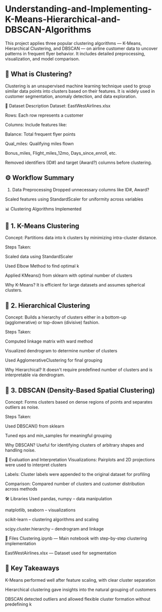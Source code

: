 # Understanding-and-Implementing-K-Means-Hierarchical-and-DBSCAN-Algorithms


This project applies three popular clustering algorithms — K-Means, Hierarchical Clustering, and DBSCAN — on airline customer data to uncover patterns in frequent flyer behavior. It includes detailed preprocessing, visualization, and model comparison.

## 🧠 What is Clustering?
Clustering is an unsupervised machine learning technique used to group similar data points into clusters based on their features. It is widely used in customer segmentation, anomaly detection, and data exploration.

📁 Dataset Description
Dataset: EastWestAirlines.xlsx

Rows: Each row represents a customer

Columns: Include features like:

Balance: Total frequent flyer points

Qual_miles: Qualifying miles flown

Bonus_miles, Flight_miles_12mo, Days_since_enroll, etc.

Removed identifiers (ID#) and target (Award?) columns before clustering.

## ⚙️ Workflow Summary
1. Data Preprocessing
Dropped unnecessary columns like ID#, Award?

Scaled features using StandardScaler for uniformity across variables

📊 Clustering Algorithms Implemented
## 🔹 1. K-Means Clustering
Concept: Partitions data into k clusters by minimizing intra-cluster distance.

Steps Taken:

Scaled data using StandardScaler

Used Elbow Method to find optimal k

Applied KMeans() from sklearn with optimal number of clusters

Why K-Means? It is efficient for large datasets and assumes spherical clusters.

## 🔹 2. Hierarchical Clustering
Concept: Builds a hierarchy of clusters either in a bottom-up (agglomerative) or top-down (divisive) fashion.

Steps Taken:

Computed linkage matrix with ward method

Visualized dendrogram to determine number of clusters

Used AgglomerativeClustering for final grouping

Why Hierarchical? It doesn't require predefined number of clusters and is interpretable via dendrogram.

## 🔹 3. DBSCAN (Density-Based Spatial Clustering)
Concept: Forms clusters based on dense regions of points and separates outliers as noise.

Steps Taken:

Used DBSCAN() from sklearn

Tuned eps and min_samples for meaningful grouping

Why DBSCAN? Useful for identifying clusters of arbitrary shapes and handling noise.

🧪 Evaluation and Interpretation
Visualizations: Pairplots and 2D projections were used to interpret clusters

Labels: Cluster labels were appended to the original dataset for profiling

Comparison: Compared number of clusters and customer distribution across methods

🛠️ Libraries Used
pandas, numpy – data manipulation

matplotlib, seaborn – visualizations

scikit-learn – clustering algorithms and scaling

scipy.cluster.hierarchy – dendrogram and linkage

📂 Files
Clustering.ipynb — Main notebook with step-by-step clustering implementation

EastWestAirlines.xlsx — Dataset used for segmentation

## 📌 Key Takeaways
K-Means performed well after feature scaling, with clear cluster separation

Hierarchical clustering gave insights into the natural grouping of customers

DBSCAN detected outliers and allowed flexible cluster formation without predefining k

